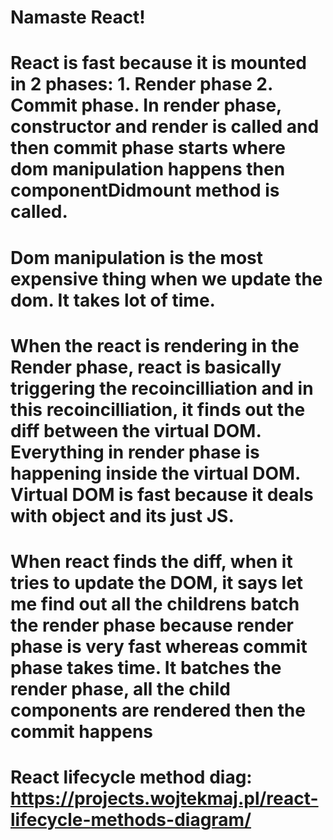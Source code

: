 # Namaste React!

# React is fast because it is mounted in 2 phases: 1. Render phase 2. Commit phase. In render phase, constructor and render is called and then commit phase starts where dom manipulation happens then componentDidmount method is called.

# Dom manipulation is the most expensive thing when we update the dom. It takes lot of time.

# When the react is rendering in the Render phase, react is basically triggering the recoincilliation and in this recoincilliation, it finds out the diff between the virtual DOM. Everything in render phase is happening inside the virtual DOM. Virtual DOM is fast because it deals with object and its just JS.

# When react finds the diff, when it tries to update the DOM, it says let me find out all the childrens batch the render phase because render phase is very fast whereas commit phase takes time. It batches the render phase, all the child components are rendered then the commit happens

# React lifecycle method diag: https://projects.wojtekmaj.pl/react-lifecycle-methods-diagram/
